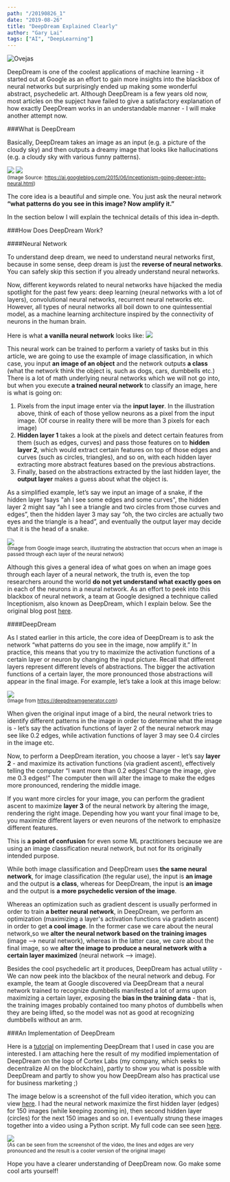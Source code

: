 ```yaml
---
path: "/20190826_1"
date: "2019-08-26"
title: "DeepDream Explained Clearly"
author: "Gary Lai"
tags: ["AI", "DeepLearning"]
---
```


<img src="./images/20190826_1/ovejas.png" alt="Ovejas"/>

DeepDream is one of the coolest applications of machine learning - it started out at Google as an effort to gain more insights into the blackbox of neural networks but surprisingly ended up making some wonderful abstract, psychedelic art. Although DeepDream is a few years old now, most articles on the supject have failed to give a satisfactory explanation of how exactly DeepDream works in an understandable manner - I will make another attempt now.

###What is DeepDream

Basically, DeepDream takes an image as an input (e.g. a picture of the cloudy sky) and then outputs a dreamy image that looks like hallucinations (e.g. a cloudy sky with various funny patterns).

![](./images/20190826_1/skyarrow.png)
![](./images/20190826_1/funny_animals.png)<br/>
<sup>(Image Source: https://ai.googleblog.com/2015/06/inceptionism-going-deeper-into-neural.html)</sup>

The core idea is a beautiful and simple one. You just ask the neural network **“what patterns do you see in this image? Now amplify it.”**

In the section below I will explain the technical details of this idea in-depth.

###How Does DeepDream Work?

####Neural Network

To understand deep dream, we need to understand neural networks first, because in some sense, deep dream is just the **reverse of neural networks**. You can safely skip this section if you already understand neural networks.

Now, different keywords related to neural networks have hijacked the media spotlight for the past few years: deep learning (neural networks with a lot of layers), convolutional neural networks, recurrent neural networks etc. However, all types of neural networks all boil down to one quintessential model, as a machine learning architecture inspired by the connectivity of neurons in the human brain.

Here is what **a vanilla neural network** looks like:
![](./images/20190826_1/neural.png)

This neural work can be trained to perform a variety of tasks but in this article, we are going to use the example of image classification, in which case, you input **an image of an object** and the network outputs **a class** (what the network think the object is, such as dogs, cars, dumbbells etc.)
There is a lot of math underlying neural networks which we will not go into, but when you execute **a trained neural network** to classify an image, here is what is going on:

1. Pixels from the input image enter via the **input layer**. In the illustration above, think of each of those yellow neurons as a pixel from the input image. (Of course in reality there will be more than 3 pixels for each image)
2. **Hidden layer 1** takes a look at the pixels and detect certain features from them (such as edges, curves) and pass those features on to **hidden layer 2**, which would extract certain features on top of those edges and curves (such as circles, triangles), and so on, with each hidden layer extracting more abstract features based on the previous abstractions.
3. Finally, based on the abstractions extracted by the last hidden layer, the **output layer** makes a guess about what the object is.

As a simplified example, let’s say we input an image of a snake, if the hidden layer 1says "ah I see some edges and some curves", the hidden layer 2 might say “ah I see a triangle and two circles from those curves and edges”, then the hidden layer 3 may say “oh, the two circles are actually two eyes and the triangle is a head”, and eventually the output layer may decide that it is the head of a snake.

![](./images/20190826_1/abstraction.jpg)<br/>
<sup>(Image from Google image search, illustrating the abstraction that occurs when an image is passed through each layer of the neural network)</sup>

Although this gives a general idea of what goes on when an image goes through each layer of a neural network, the truth is, even the top researchers around the world **do not yet understand what exactly goes on** in each of the neurons in a neural network. As an effort to peek into this blackbox of neural network, a team at Google designed a technique called Inceptionism, also known as DeepDream, which I explain below. See the original blog post <u>[here](https://ai.googleblog.com/2015/06/inceptionism-going-deeper-into-neural.html)</u>.

####DeepDream

As I stated earlier in this article, the core idea of DeepDream is to ask the network “what patterns do you see in the image, now amplify it.” In practice, this means that you try to maximize the activation functions of a certain layer or neuron by changing the input picture.
Recall that different layers represent different levels of abstractions. The bigger the activation functions of a certain layer, the more pronounced those abstractions will appear in the final image.
For example, let’s take a look at this image below:

![](./images/20190826_1/bird.jpg)<br />
<sup>(Image from https://deepdreamgenerator.com)</sup>

When given the original input image of a bird, the neural network tries to identify different patterns in the image in order to determine what the image is - let’s say the activation functions of layer 2 of the neural network may see like 0.2 edges, while activation functions of layer 3 may see 0.4 circles in the image etc.

Now, to perform a DeepDream iteration, you choose a layer - let’s say **layer 2** - and maximize its activation functions (via gradient ascent), effectively telling the computer “I want more than 0.2 edges! Change the image, give me 0.3 edges!” The computer then will alter the image to make the edges more pronounced, rendering the middle image.

If you want more circles for your image, you can perform the gradient ascent to maximize **layer 3** of the neural network by altering the image, rendering the right image.
Depending how you want your final image to be, you maximize different layers or even neurons of the network to emphasize different features.

This is **a point of confusion** for even some ML practitioners because we are using an image classification neural network, but not for its originally intended purpose.

While both image classification and DeepDream uses **the same neural network**, for image classification (the regular use), the input is **an image** and the output is **a class**, whereas for DeepDream, the input is **an image** and the output is **a more psychedelic version of the image**.

Whereas an optimization such as gradient descent is usually performed in order to train **a better neural network**, in DeepDream, we perform an optimization (maximizing a layer's activation functions via gradietn ascent) in order to get **a cool image**. In the former case we care about the neural network,so we **alter the neural network based on the training images** (image --> neural network), whereas in the latter case, we care about the final image, so we **alter the image to produce a neural network with a certain layer maximized** (neural network --> image).

Besides the cool psychedelic art it produces, DeepDream has actual utility - We can now peek into the blackbox of the neural network and debug. For example, the team at Google discovered via DeepDream that a neural network trained to recognize dumbbells manifested a lot of arms upon maximizing a certain layer, exposing the **bias in the training data** - that is, the training images probably contained too many photos of dumbbells when they are being lifted, so the model was not as good at recognizing dumbbells without an arm.

###An Implementation of DeepDream

Here is a <u>[tutorial](https://pythonprogramming.net/deep-dream-python-playing-neural-network-tensorflow/)</u> on implementing DeepDream that I used in case you are interested. I am attaching here the result of my modified implementation of DeepDream on the logo of Cortex Labs (my company, which seeks to decentralize AI on the blockchain), partly to show you what is possible with DeepDream and partly to show you how DeepDream also has practical use for business marketing ;)

The image below is a screenshot of the full video iteration, which you can view <u>[here](https://www.youtube.com/watch?v=sR8apqcw4uM)</u>. I had the neural network maximize the first hidden layer (edges) for 150 images (while keeping zooming in), then second hidden layer (circles) for the next 150 images and so on. I eventually strung these images together into a video using a Python script. My full code can see seen <u>[here](https://github.com/ghlai9665/deepdream)</u>.

![](./images/20190826_1/cortex.jpg)<br />
<sup>(As can be seen from the screenshot of the video, the lines and edges are very pronounced and the result is a cooler version of the original image)</sup>

Hope you have a clearer understanding of DeepDream now. Go make some cool arts yourself!
